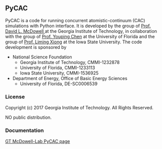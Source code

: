 ## PyCAC

PyCAC is a code for running concurrent atomistic-continuum (CAC) simulations with Python interface. It is developed by the group of [Prof. David L. McDowell ](http://www.me.gatech.edu/faculty/mcdowell) at the Georgia Institute of Technology, in collaboration with the group of [Prof. Youping Chen](http://web.mae.ufl.edu/chenlab/) at the University of Florida and the group of [Prof. Liming Xiong](http://www.aere.iastate.edu/lmxiong/) at the Iowa State University. The code development is sponsored by

* National Science Foundation
	- Georgia Institute of Technology, CMMI-1232878
	- University of Florida, CMMI-1233113
	- Iowa State University, CMMI-1536925
* Department of Energy, Office of Basic Energy Sciences
	- University of Florida, DE-SC0006539


### License

Copyright (c) 2017 Georgia Institute of Technology. All Rights Reserved.

NO public distribution.

### Documentation

[GT McDowell-Lab PyCAC page](https://github.gatech.edu/pages/McDowell-Lab/PyCAC/)
